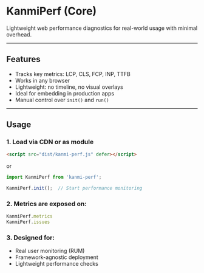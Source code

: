 # KanmiPerf (Core)

Lightweight web performance diagnostics for real-world usage with minimal overhead.

---

## Features

- Tracks key metrics: LCP, CLS, FCP, INP, TTFB
- Works in any browser
- Lightweight: no timeline, no visual overlays
- Ideal for embedding in production apps
- Manual control over `init()` and `run()`

---

## Usage

### 1. Load via CDN or as module
```html
<script src="dist/kanmi-perf.js" defer></script>
```
or
```js
import KanmiPerf from 'kanmi-perf';

KanmiPerf.init();  // Start performance monitoring
```

### 2. Metrics are exposed on:
```js
KanmiPerf.metrics
KanmiPerf.issues
```

### 3. Designed for:
- Real user monitoring (RUM)
- Framework-agnostic deployment
- Lightweight performance checks